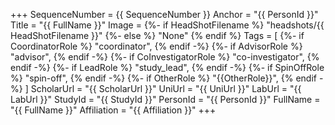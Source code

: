 +++
SequenceNumber = {{ SequenceNumber }}
Anchor = "{{ PersonId }}"
Title = "{{ FullName }}"
Image =  {%- if HeadShotFilename %} "headshots/{{ HeadShotFilename }}" {%- else %} "None" {% endif %}
Tags = [
{%- if CoordinatorRole %} "coordinator", {% endif -%}
{%- if AdvisorRole %} "advisor", {% endif -%}
{%- if CoInvestigatorRole %} "co-investigator", {% endif -%}
{%- if LeadRole %} "study_lead", {% endif -%} 
{%- if SpinOffRole %} "spin-off", {% endif -%} 
{%- if OtherRole %} "{{OtherRole}}", {% endif -%} 
]
ScholarUrl = "{{ ScholarUrl }}"
UniUrl = "{{ UniUrl }}"
LabUrl = "{{ LabUrl }}"
StudyId = "{{ StudyId }}"
PersonId = "{{ PersonId }}"
FullName = "{{ FullName }}"
Affiliation = "{{ Affiliation }}"
+++